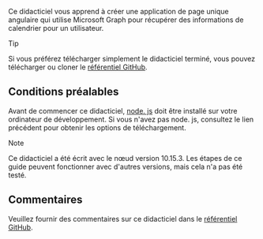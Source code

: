 <!-- markdownlint-disable MD002 MD041 -->

Ce didacticiel vous apprend à créer une application de page unique angulaire qui utilise Microsoft Graph pour récupérer des informations de calendrier pour un utilisateur.

> [!TIP]
> Si vous préférez télécharger simplement le didacticiel terminé, vous pouvez télécharger ou cloner le [référentiel GitHub](https://github.com/microsoftgraph/msgraph-training-angularspa).

## <a name="prerequisites"></a>Conditions préalables

Avant de commencer ce didacticiel, [node. js](https://nodejs.org) doit être installé sur votre ordinateur de développement. Si vous n'avez pas node. js, consultez le lien précédent pour obtenir les options de téléchargement.

> [!NOTE]
> Ce didacticiel a été écrit avec le nœud version 10.15.3. Les étapes de ce guide peuvent fonctionner avec d'autres versions, mais cela n'a pas été testé.

## <a name="feedback"></a>Commentaires

Veuillez fournir des commentaires sur ce didacticiel dans le [référentiel GitHub](https://github.com/microsoftgraph/msgraph-training-angularspa).